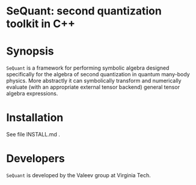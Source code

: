 SeQuant: second quantization toolkit in C++
===========================================

# Synopsis

`SeQuant` is a framework for performing symbolic algebra designed specifically
for the algebra of second quantization in quantum many-body physics.
More abstractly it can symbolically transform and numerically
evaluate (with an appropriate external tensor backend) general
tensor algebra expressions.

# Installation

See file INSTALL.md .

# Developers

`SeQuant` is developed by the Valeev group at Virginia Tech.
